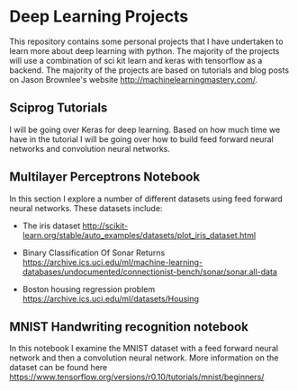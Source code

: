 # Deep Learning Projects
This repository contains some personal projects that I have undertaken
to learn more about deep learning with python. The majority of the
projects will use a combination of sci kit learn and keras with
tensorflow as a backend. The majority of the projects are based on
tutorials and blog posts on Jason Brownlee's website http://machinelearningmastery.com/.

## Sciprog Tutorials
I will be going over Keras for deep learning. Based on how much time we have in the tutorial I will be going over how to build feed forward neural networks and convolution neural networks.

## Multilayer Perceptrons Notebook
In this section I explore a number of different datasets using feed forward neural networks. These datasets include: 

- The iris dataset http://scikit-learn.org/stable/auto_examples/datasets/plot_iris_dataset.html

- Binary Classification Of Sonar Returns https://archive.ics.uci.edu/ml/machine-learning-databases/undocumented/connectionist-bench/sonar/sonar.all-data

- Boston housing regression problem https://archive.ics.uci.edu/ml/datasets/Housing

## MNIST Handwriting recognition notebook
In this notebook I examine the MNIST dataset with a feed forward neural network and then a convolution neural network. More information on the dataset can be found here https://www.tensorflow.org/versions/r0.10/tutorials/mnist/beginners/